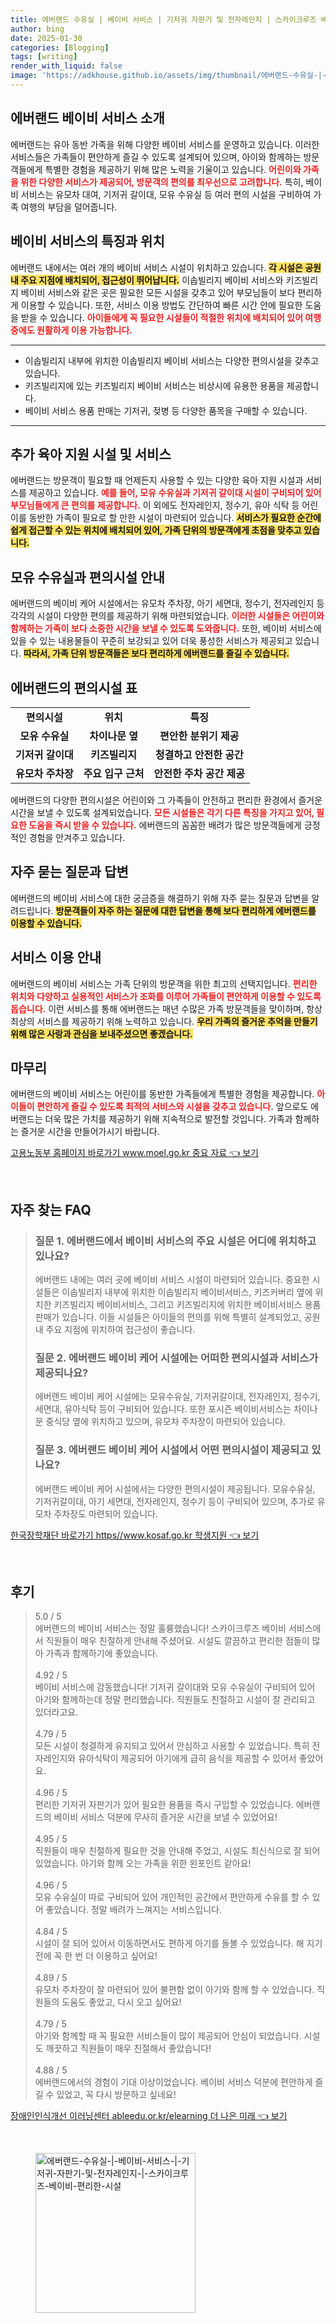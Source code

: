 ```yaml
---
title: 에버랜드 수유실 | 베이비 서비스 | 기저귀 자판기 및 전자레인지 | 스카이크루즈 베이비 편리한 시설
author: bing
date: 2025-01-30
categories: [Blogging]
tags: [writing]
render_with_liquid: false
image: 'https://adkhouse.github.io/assets/img/thumbnail/에버랜드-수유실-|-베이비-서비스-|-기저귀-자판기-및-전자레인지-|-스카이크루즈-베이비-편리한-시설.webp'
---
```



<h2 id='에버랜드_베이비서비스_소개'>에버랜드 베이비 서비스 소개</h2>

<p>에버랜드는 유아 동반 가족을 위해 다양한 베이비 서비스를 운영하고 있습니다. 이러한 서비스들은 가족들이 편안하게 즐길 수 있도록 설계되어 있으며, 아이와 함께하는 방문객들에게 특별한 경험을 제공하기 위해 많은 노력을 기울이고 있습니다. <b><span style="color: #ee2323;">어린이와 가족을 위한 다양한 서비스가 제공되어, 방문객의 편의를 최우선으로 고려합니다.</span></b> 특히, 베이비 서비스는 유모차 대여, 기저귀 갈이대, 모유 수유실 등 여러 편의 시설을 구비하여 가족 여행의 부담을 덜어줍니다.</p>

<h2 id='베이비서비스_특징과_위치'>베이비 서비스의 특징과 위치</h2>

<p>에버랜드 내에서는 여러 개의 베이비 서비스 시설이 위치하고 있습니다. <b><span style="background-color: #ffe066;">각 시설은 공원 내 주요 지점에 배치되어, 접근성이 뛰어납니다.</span></b> 이솝빌리지 베이비 서비스와 키즈빌리지 베이비 서비스와 같은 곳은 필요한 모든 시설을 갖추고 있어 부모님들이 보다 편리하게 이용할 수 있습니다. 또한, 서비스 이용 방법도 간단하여 빠른 시간 안에 필요한 도움을 받을 수 있습니다. <b><span style="color: #ee2323;">아이들에게 꼭 필요한 시설들이 적절한 위치에 배치되어 있어 여행 중에도 원활하게 이용 가능합니다.</span></b></p>

<hr />

<ul>
    <li>이솝빌리지 내부에 위치한 이솝빌리지 베이비 서비스는 다양한 편의시설을 갖추고 있습니다.</li>
    <li>키즈빌리지에 있는 키즈빌리지 베이비 서비스는 비상시에 유용한 용품을 제공합니다.</li>
    <li>베이비 서비스 용품 판매는 기저귀, 젖병 등 다양한 품목을 구매할 수 있습니다.</li>
</ul>

<hr />

<h2 id='추가_육아_지원_시설'>추가 육아 지원 시설 및 서비스</h2>

<p>에버랜드는 방문객이 필요할 때 언제든지 사용할 수 있는 다양한 육아 지원 시설과 서비스를 제공하고 있습니다. <b><span style="color: #ee2323;">예를 들어, 모유 수유실과 기저귀 갈이대 시설이 구비되어 있어 부모님들에게 큰 편의를 제공합니다.</span></b> 이 외에도 전자레인지, 정수기, 유아 식탁 등 어린이를 동반한 가족이 필요로 할 만한 시설이 마련되어 있습니다. <b><span style="background-color: #ffe066;">서비스가 필요한 순간에 쉽게 접근할 수 있는 위치에 배치되어 있어, 가족 단위의 방문객에게 초점을 맞추고 있습니다.</span></b></p>

<h2 id='모유_수유실과_편의시설_안내'>모유 수유실과 편의시설 안내</h2>

<p>에버랜드의 베이비 케어 시설에서는 유모차 주차장, 아기 세면대, 정수기, 전자레인지 등 각각의 시설이 다양한 편의를 제공하기 위해 마련되었습니다. <b><span style="color: #ee2323;">이러한 시설들은 어린이와 함께하는 가족이 보다 소중한 시간을 보낼 수 있도록 도와줍니다.</span></b> 또한, 베이비 서비스에 있을 수 있는 내용물들이 꾸준히 보강되고 있어 더욱 풍성한 서비스가 제공되고 있습니다. <b><span style="background-color: #ffe066;">따라서, 가족 단위 방문객들은 보다 편리하게 에버랜드를 즐길 수 있습니다.</span></b></p>

<h2 id='편의시설_표'>에버랜드의 편의시설 표</h2>

<table>
    <tr>
        <td style="text-align: center; height: 17px;"><b>편의시설</b></td>
        <td style="text-align: center; height: 17px;"><b>위치</b></td>
        <td style="text-align: center; height: 17px;"><b>특징</b></td>
    </tr>
    <tr>
        <td style="text-align: center; height: 17px;"><b>모유 수유실</b></td>
        <td style="text-align: center; height: 17px;"><b>차이나문 옆</b></td>
        <td style="text-align: center; height: 17px;"><b>편안한 분위기 제공</b></td>
    </tr>
    <tr>
        <td style="text-align: center; height: 17px;"><b>기저귀 갈이대</b></td>
        <td style="text-align: center; height: 17px;"><b>키즈빌리지</b></td>
        <td style="text-align: center; height: 17px;"><b>청결하고 안전한 공간</b></td>
    </tr>
    <tr>
        <td style="text-align: center; height: 17px;"><b>유모차 주차장</b></td>
        <td style="text-align: center; height: 17px;"><b>주요 입구 근처</b></td>
        <td style="text-align: center; height: 17px;"><b>안전한 주차 공간 제공</b></td>
    </tr>
</table>

<p>에버랜드의 다양한 편의시설은 어린이와 그 가족들이 안전하고 편리한 환경에서 즐거운 시간을 보낼 수 있도록 설계되었습니다. <b><span style="color: #ee2323;">모든 시설들은 각기 다른 특징을 가지고 있어, 필요한 도움을 즉시 받을 수 있습니다.</span></b> 에버랜드의 꼼꼼한 배려가 많은 방문객들에게 긍정적인 경험을 안겨주고 있습니다.</p>

<h2 id='질문과_답변'>자주 묻는 질문과 답변</h2>

<p>에버랜드의 베이비 서비스에 대한 궁금증을 해결하기 위해 자주 묻는 질문과 답변을 알려드립니다. <b><span style="background-color: #ffe066;">방문객들이 자주 하는 질문에 대한 답변을 통해 보다 편리하게 에버랜드를 이용할 수 있습니다.</span></b></p>

<h2 id='서비스_이용_안내'>서비스 이용 안내</h2>

<p>에버랜드의 베이비 서비스는 가족 단위의 방문객을 위한 최고의 선택지입니다. <b><span style="color: #ee2323;">편리한 위치와 다양하고 실용적인 서비스가 조화를 이루어 가족들이 편안하게 이용할 수 있도록 돕습니다.</span></b> 이런 서비스를 통해 에버랜드는 매년 수많은 가족 방문객들을 맞이하며, 항상 최상의 서비스를 제공하기 위해 노력하고 있습니다. <b><span style="background-color: #ffe066;">우리 가족의 즐거운 추억을 만들기 위해 많은 사랑과 관심을 보내주셨으면 좋겠습니다.</span></b></p>

<h2 id='마무리'>마무리</h2>

<p>에버랜드의 베이비 서비스는 어린이를 동반한 가족들에게 특별한 경험을 제공합니다. <b><span style="color: #ee2323;">아이들이 편안하게 즐길 수 있도록 최적의 서비스와 시설을 갖추고 있습니다.</span></b> 앞으로도 에버랜드는 더욱 많은 가치를 제공하기 위해 지속적으로 발전할 것입니다. 가족과 함께하는 즐거운 시간을 만들어가시기 바랍니다.</p>


<p><a class="click-button" title="고용노동부 홈페이지 바로가기 www.moel.go.kr 중요 자료" href="https://adkhouse.github.io/posts/%EA%B3%A0%EC%9A%A9%EB%85%B8%EB%8F%99%EB%B6%80-%ED%99%88%ED%8E%98%EC%9D%B4%EC%A7%80-%EB%B0%94%EB%A1%9C%EA%B0%80%EA%B8%B0-www.moel.go.kr-%EC%A4%91%EC%9A%94-%EC%9E%90%EB%A3%8C/" rel="dofollow">고용노동부 홈페이지 바로가기 www.moel.go.kr 중요 자료 👈 보기</a></p><br>
<h2 id='자주_찾는_FAQ'>자주 찾는 FAQ</h2>
<div itemscope="" itemtype="https://schema.org/FAQPage"> 
<blockquote> 
<div itemscope="" itemprop="mainEntity" itemtype="https://schema.org/Question"> 
<h3 itemprop="name">질문 1. 에버랜드에서 베이비 서비스의 주요 시설은 어디에 위치하고 있나요?</h3> 
<div itemscope="" itemprop="acceptedAnswer" itemtype="https://schema.org/Answer"> 
<span itemprop="text"> 
<p>에버랜드 내에는 여러 곳에 베이비 서비스 시설이 마련되어 있습니다. 중요한 시설들은 이솝빌리지 내부에 위치한 이솝빌리지 베이비서비스, 키즈커버리 옆에 위치한 키즈빌리지 베이비서비스, 그리고 키즈빌리지에 위치한 베이비서비스 용품 판매가 있습니다. 이들 시설들은 아이들의 편의를 위해 특별히 설계되었고, 공원 내 주요 지점에 위치하여 접근성이 좋습니다.</p> 
</span> 
</div> 
</div> 
<div itemscope="" itemprop="mainEntity" itemtype="https://schema.org/Question"> 
<h3 itemprop="name">질문 2. 에버랜드 베이비 케어 시설에는 어떠한 편의시설과 서비스가 제공되나요?</h3> 
<div itemscope="" itemprop="acceptedAnswer" itemtype="https://schema.org/Answer"> 
<span itemprop="text"> 
<p>에버랜드 베이비 케어 시설에는 모유수유실, 기저귀갈이대, 전자레인지, 정수기, 세면대, 유아식탁 등이 구비되어 있습니다. 또한 포시즌 베이비서비스는 차이나문 중식당 옆에 위치하고 있으며, 유모차 주차장이 마련되어 있습니다.</p> 
</span> 
</div> 
</div> 
<div itemscope="" itemprop="mainEntity" itemtype="https://schema.org/Question"> 
<h3 itemprop="name">질문 3. 에버랜드 베이비 케어 시설에서 어떤 편의시설이 제공되고 있나요?</h3> 
<div itemscope="" itemprop="acceptedAnswer" itemtype="https://schema.org/Answer"> 
<span itemprop="text"> 
<p>에버랜드 베이비 케어 시설에서는 다양한 편의시설이 제공됩니다. 모유수유실, 기저귀갈이대, 아기 세면대, 전자레인지, 정수기 등이 구비되어 있으며, 추가로 유모차 주차장도 마련되어 있습니다.</p> 
</span> 
</div> 
</div> 
</blockquote> 
</div>
<p><a class="click-button" title="한국장학재단 바로가기 https//www.kosaf.go.kr 학생지원" href="https://adkhouse.github.io/posts/%ED%95%9C%EA%B5%AD%EC%9E%A5%ED%95%99%EC%9E%AC%EB%8B%A8-%EB%B0%94%EB%A1%9C%EA%B0%80%EA%B8%B0-httpswww.kosaf.go.kr-%ED%95%99%EC%83%9D%EC%A7%80%EC%9B%90/" rel="dofollow">한국장학재단 바로가기 https//www.kosaf.go.kr 학생지원 👈 보기</a></p><br>
<h2 id='후기'>후기</h2>
<div itemscope itemtype="https://schema.org/Product">
  <blockquote>
  <div itemprop="review" itemscope itemtype="https://schema.org/Review">
      <div itemprop="reviewRating" itemscope itemtype="https://schema.org/Rating"> <span itemprop="ratingValue">5.0</span> / <span itemprop="bestRating">5</span> </div>
      <span itemprop="reviewBody">에버랜드의 베이비 서비스는 정말 훌륭했습니다! 스카이크루즈 베이비 서비스에서 직원들이 매우 친절하게 안내해 주셨어요. 시설도 깔끔하고 편리한 점들이 많아 가족과 함께하기에 좋았습니다.</span>
  </div>
  <br>
  <div itemprop="review" itemscope itemtype="https://schema.org/Review">
      <div itemprop="reviewRating" itemscope itemtype="https://schema.org/Rating"> <span itemprop="ratingValue">4.92</span> / <span itemprop="bestRating">5</span> </div>
      <span itemprop="reviewBody">베이비 서비스에 감동했습니다! 기저귀 갈이대와 모유 수유실이 구비되어 있어 아기와 함께하는데 정말 편리했습니다. 직원들도 친절하고 시설이 잘 관리되고 있더라고요.</span>
  </div>
  <br>
  <div itemprop="review" itemscope itemtype="https://schema.org/Review">
      <div itemprop="reviewRating" itemscope itemtype="https://schema.org/Rating"> <span itemprop="ratingValue">4.79</span> / <span itemprop="bestRating">5</span> </div>
      <span itemprop="reviewBody">모든 시설이 청결하게 유지되고 있어서 안심하고 사용할 수 있었습니다. 특히 전자레인지와 유아식탁이 제공되어 아기에게 급히 음식을 제공할 수 있어서 좋았어요.</span>
  </div>
  <br>
  <div itemprop="review" itemscope itemtype="https://schema.org/Review">
      <div itemprop="reviewRating" itemscope itemtype="https://schema.org/Rating"> <span itemprop="ratingValue">4.96</span> / <span itemprop="bestRating">5</span> </div>
      <span itemprop="reviewBody">편리한 기저귀 자판기가 있어 필요한 용품을 즉시 구입할 수 있었습니다. 에버랜드의 베이비 서비스 덕분에 무사히 즐거운 시간을 보낼 수 있었어요!</span>
  </div>
  <br>
  <div itemprop="review" itemscope itemtype="https://schema.org/Review">
      <div itemprop="reviewRating" itemscope itemtype="https://schema.org/Rating"> <span itemprop="ratingValue">4.95</span> / <span itemprop="bestRating">5</span> </div>
      <span itemprop="reviewBody">직원들이 매우 친절하게 필요한 것을 안내해 주었고, 시설도 최신식으로 잘 되어 있었습니다. 아기와 함께 오는 가족을 위한 왼포인트 같아요!</span>
  </div>
  <br>
  <div itemprop="review" itemscope itemtype="https://schema.org/Review">
      <div itemprop="reviewRating" itemscope itemtype="https://schema.org/Rating"> <span itemprop="ratingValue">4.96</span> / <span itemprop="bestRating">5</span> </div>
      <span itemprop="reviewBody">모유 수유실이 따로 구비되어 있어 개인적인 공간에서 편안하게 수유를 할 수 있어 좋았습니다. 정말 배려가 느껴지는 서비스입니다.</span>
  </div>
  <br>
  <div itemprop="review" itemscope itemtype="https://schema.org/Review">
      <div itemprop="reviewRating" itemscope itemtype="https://schema.org/Rating"> <span itemprop="ratingValue">4.84</span> / <span itemprop="bestRating">5</span> </div>
      <span itemprop="reviewBody">시설이 잘 되어 있어서 이동하면서도 편하게 아기를 돌볼 수 있었습니다. 해 지기 전에 꼭 한 번 더 이용하고 싶어요!</span>
  </div>
  <br>
  <div itemprop="review" itemscope itemtype="https://schema.org/Review">
      <div itemprop="reviewRating" itemscope itemtype="https://schema.org/Rating"> <span itemprop="ratingValue">4.89</span> / <span itemprop="bestRating">5</span> </div>
      <span itemprop="reviewBody">유모차 주차장이 잘 마련되어 있어 불편함 없이 아기와 함께 할 수 있었습니다. 직원들의 도움도 좋았고, 다시 오고 싶어요!</span>
  </div>
  <br>
  <div itemprop="review" itemscope itemtype="https://schema.org/Review">
      <div itemprop="reviewRating" itemscope itemtype="https://schema.org/Rating"> <span itemprop="ratingValue">4.79</span> / <span itemprop="bestRating">5</span> </div>
      <span itemprop="reviewBody">아기와 함께할 때 꼭 필요한 서비스들이 많이 제공되어 안심이 되었습니다. 시설도 깨끗하고 직원들이 매우 친절해서 좋았습니다!</span>
  </div>
  <br>
  <div itemprop="review" itemscope itemtype="https://schema.org/Review">
      <div itemprop="reviewRating" itemscope itemtype="https://schema.org/Rating"> <span itemprop="ratingValue">4.88</span> / <span itemprop="bestRating">5</span> </div>
      <span itemprop="reviewBody">에버랜드에서의 경험이 기대 이상이었습니다. 베이비 서비스 덕분에 편안하게 즐길 수 있었고, 꼭 다시 방문하고 싶네요!</span>
  </div>
  </blockquote>
</div>
<p><a class="click-button" title="장애인인식개선 이러닝센터 ableedu.or.kr/elearning 더 나은 미래" href="https://adkhouse.github.io/posts/%EC%9E%A5%EC%95%A0%EC%9D%B8%EC%9D%B8%EC%8B%9D%EA%B0%9C%EC%84%A0-%EC%9D%B4%EB%9F%AC%EB%8B%9D%EC%84%BC%ED%84%B0-ableedu.or.krelearning-%EB%8D%94-%EB%82%98%EC%9D%80-%EB%AF%B8%EB%9E%98/" rel="dofollow">장애인인식개선 이러닝센터 ableedu.or.kr/elearning 더 나은 미래 👈 보기</a></p><br>
<figure class="image"><img src="https://adkhouse.github.io/assets/img/thumbnail/에버랜드-수유실-|-베이비-서비스-|-기저귀-자판기-및-전자레인지-|-스카이크루즈-베이비-편리한-시설.webp" alt="에버랜드-수유실-|-베이비-서비스-|-기저귀-자판기-및-전자레인지-|-스카이크루즈-베이비-편리한-시설" width="256" height="256"></figure>